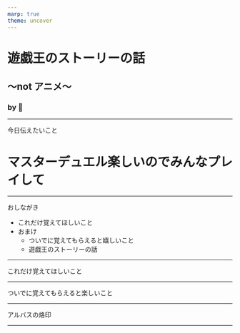 ```yaml
---
marp: true
theme: uncover
---
```

# 遊戯王のストーリーの話
## 〜not アニメ〜
### by :rooster:
---
今日伝えたいこと
# マスターデュエル楽しいのでみんなプレイして

---
おしながき
- これだけ覚えてほしいこと
- おまけ
  - ついでに覚えてもらえると嬉しいこと
  - 遊戯王のストーリーの話
---
これだけ覚えてほしいこと

---
ついでに覚えてもらえると楽しいこと

---
アルバスの烙印

---